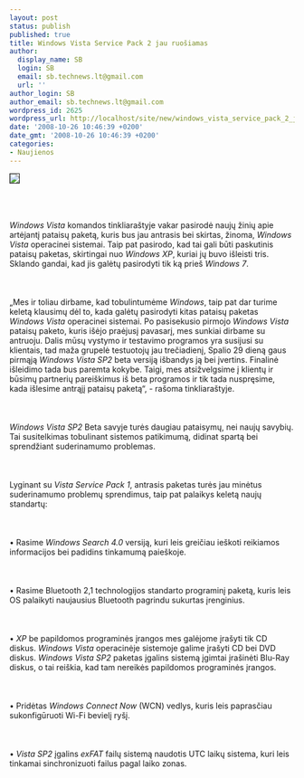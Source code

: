 ```yaml
---
layout: post
status: publish
published: true
title: Windows Vista Service Pack 2 jau ruošiamas
author:
  display_name: SB
  login: SB
  email: sb.technews.lt@gmail.com
  url: ''
author_login: SB
author_email: sb.technews.lt@gmail.com
wordpress_id: 2625
wordpress_url: http://localhost/site/new/windows_vista_service_pack_2_jau_ruosiamas/
date: '2008-10-26 10:46:39 +0200'
date_gmt: '2008-10-26 10:46:39 +0200'
categories:
- Naujienos
---
```

<div class="imgright"><img src="http://tbn0.google.com/images?q=tbn:EFDw2qlfDplGTM:http://www.gameguru.in/images/windows-vista-logo.jpg" border="1"></div>
<p><br><br />
<br><i>Windows Vista</i> komandos tinkliaraštyje vakar pasirodė naujų žinių apie artėjantį pataisų paketą, kuris bus jau antrasis bei skirtas, žinoma, <i>Windows Vista</i> operacinei sistemai. Taip pat pasirodo, kad tai gali būti paskutinis pataisų paketas, skirtingai nuo <i>Windows XP</i>, kuriai jų buvo išleisti tris. Sklando gandai, kad jis galėtų pasirodyti tik ką prieš <i>Windows 7</i>.<br />
<br><br />
<br>„Mes ir toliau dirbame, kad tobulintumėme <i>Windows</i>, taip pat dar turime keletą klausimų dėl to, kada galėtų pasirodyti kitas pataisų paketas <i>Windows Vista</i> operacinei sistemai. Po pasisekusio pirmojo <i>Windows Vista</i> pataisų paketo, kuris išėjo praėjusį pavasarį, mes sunkiai dirbame su antruoju. Dalis mūsų vystymo ir testavimo programos yra susijusi su klientais, tad maža grupelė testuotojų jau trečiadienį, Spalio 29 dieną gaus pirmąją <i>Windows Vista SP2</i> beta versiją išbandys ją bei įvertins. Finalinė išleidimo tada bus paremta kokybe. Taigi, mes atsižvelgsime į klientų ir būsimų partnerių pareiškimus iš beta programos ir tik tada nuspręsime, kada išlesime antrąjį pataisų paketą“, - rašoma tinkliaraštyje.<br />
<br><br />
<br><i>Windows Vista SP2</i> Beta savyje turės daugiau pataisymų, nei naujų savybių. Tai susitelkimas tobulinant sistemos patikimumą, didinat spartą bei sprendžiant suderinamumo problemas.<br />
<br><br />
<br>Lyginant su <i>Vista Service Pack 1</i>, antrasis paketas turės jau minėtus suderinamumo problemų sprendimus, taip pat palaikys keletą naujų standartų:<br />
<br><br />
<br>• Rasime <i>Windows Search 4.0</i> versiją, kuri leis greičiau ieškoti reikiamos informacijos bei padidins tinkamumą paieškoje.<br />
<br><br />
<br>• Rasime Bluetooth 2,1 technologijos standarto programinį paketą, kuris leis OS palaikyti naujausius Bluetooth  pagrindu sukurtas įrenginius.<br />
<br><br />
<br>• <i>XP</i> be papildomos programinės įrangos mes galėjome įrašyti tik CD diskus. <i>Windows Vista</i> operacinėje sistemoje galime įrašyti CD bei DVD diskus. <i>Windows Vista SP2</i> paketas įgalins sistemą įgimtai įrašinėti Blu-Ray diskus, o tai reiškia, kad tam nereikės papildomos programinės įrangos.<br />
<br><br />
<br>• Pridėtas <i>Windows Connect Now</i> (WCN) vedlys, kuris leis paprasčiau sukonfigūruoti Wi-Fi bevielį ryšį.<br />
<br><br />
<br>• <i>Vista SP2</i> įgalins <i>exFAT</i> failų sistemą naudotis UTC laikų sistema, kuri leis tinkamai sinchronizuoti failus pagal laiko zonas.<br />
<br><br />
<br><br />
<br></p>
